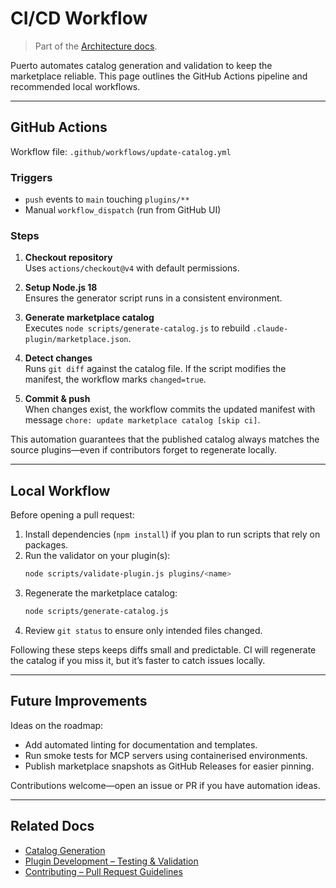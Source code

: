 # CI/CD Workflow
> Part of the [Architecture docs](overview.md).

Puerto automates catalog generation and validation to keep the marketplace reliable. This page outlines the GitHub Actions pipeline and recommended local workflows.

---

## GitHub Actions

Workflow file: `.github/workflows/update-catalog.yml`

### Triggers

- `push` events to `main` touching `plugins/**`
- Manual `workflow_dispatch` (run from GitHub UI)

### Steps

1. **Checkout repository**  
   Uses `actions/checkout@v4` with default permissions.

2. **Setup Node.js 18**  
   Ensures the generator script runs in a consistent environment.

3. **Generate marketplace catalog**  
   Executes `node scripts/generate-catalog.js` to rebuild `.claude-plugin/marketplace.json`.

4. **Detect changes**  
   Runs `git diff` against the catalog file. If the script modifies the manifest, the workflow marks `changed=true`.

5. **Commit & push**  
   When changes exist, the workflow commits the updated manifest with message `chore: update marketplace catalog [skip ci]`.

This automation guarantees that the published catalog always matches the source plugins—even if contributors forget to regenerate locally.

---

## Local Workflow

Before opening a pull request:

1. Install dependencies (`npm install`) if you plan to run scripts that rely on packages.
2. Run the validator on your plugin(s):  
   ```bash
   node scripts/validate-plugin.js plugins/<name>
   ```
3. Regenerate the marketplace catalog:  
   ```bash
   node scripts/generate-catalog.js
   ```
4. Review `git status` to ensure only intended files changed.

Following these steps keeps diffs small and predictable. CI will regenerate the catalog if you miss it, but it’s faster to catch issues locally.

---

## Future Improvements

Ideas on the roadmap:

- Add automated linting for documentation and templates.
- Run smoke tests for MCP servers using containerised environments.
- Publish marketplace snapshots as GitHub Releases for easier pinning.

Contributions welcome—open an issue or PR if you have automation ideas.

---

## Related Docs

- [Catalog Generation](catalog-generation.md)
- [Plugin Development – Testing & Validation](../plugin-development/testing-and-validation.md)
- [Contributing – Pull Request Guidelines](../contributing/pull-request-guidelines.md)
